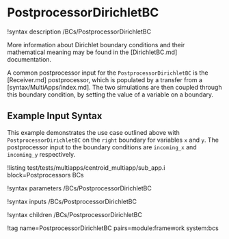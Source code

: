 # PostprocessorDirichletBC

!syntax description /BCs/PostprocessorDirichletBC

More information about Dirichlet boundary conditions and their mathematical meaning may be found in the
[DirichletBC.md] documentation.

A common postprocessor input for the `PostprocessorDirichletBC` is the [Receiver.md] postprocessor,
which is populated by a transfer from a [syntax/MultiApps/index.md]. The two simulations are then coupled through
this boundary condition, by setting the value of a variable on a boundary.

## Example Input Syntax

This example demonstrates the use case outlined above with `PostprocessorDirichletBC` on the `right` boundary
for variables `x` and `y`. The postprocessor input to the boundary conditions are `incoming_x` and `incoming_y`
respectively.

!listing test/tests/multiapps/centroid_multiapp/sub_app.i block=Postprocessors BCs

!syntax parameters /BCs/PostprocessorDirichletBC

!syntax inputs /BCs/PostprocessorDirichletBC

!syntax children /BCs/PostprocessorDirichletBC

!tag name=PostprocessorDirichletBC pairs=module:framework system:bcs

